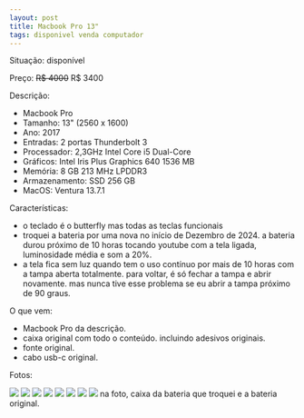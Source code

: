 ```yaml
---
layout: post
title: Macbook Pro 13"
tags: disponivel venda computador
---
```

Situação: disponível

Preço: ~~R$ 4000~~ R$ 3400

Descrição:
- Macbook Pro
- Tamanho: 13" (2560 x 1600)
- Ano: 2017
- Entradas: 2 portas Thunderbolt 3
- Processador: 2,3GHz Intel Core i5 Dual-Core
- Gráficos: Intel Iris Plus Graphics 640 1536 MB
- Memória: 8 GB 213 MHz LPDDR3
- Armazenamento: SSD 256 GB
- MacOS: Ventura 13.7.1

Características:
- o teclado é o butterfly mas todas as teclas funcionais
- troquei a bateria por uma nova no início de Dezembro de 2024. a bateria durou próximo de 10 horas tocando youtube com a tela ligada, luminosidade média e som a 20%.
- a tela fica sem luz quando tem o uso contínuo por mais de 10 horas com a tampa aberta totalmente. para voltar, é só fechar a tampa e abrir novamente. mas nunca tive esse problema se eu abrir a tampa próximo de 90 graus.

O que vem:
- Macbook Pro da descrição.
- caixa original com todo o conteúdo. incluindo adesivos originais.
- fonte original.
- cabo usb-c original.

Fotos:

![](/assets/mbp01.jpg)
![](/assets/mbp02.jpg)
![](/assets/mbp03.jpg)
![](/assets/mbp04.jpg)
![](/assets/mbp05.jpg)
![](/assets/mbp06.jpg)
![](/assets/mbp07.jpg)
![](/assets/mbp08.jpg)
na foto, caixa da bateria que troquei e a bateria original.

